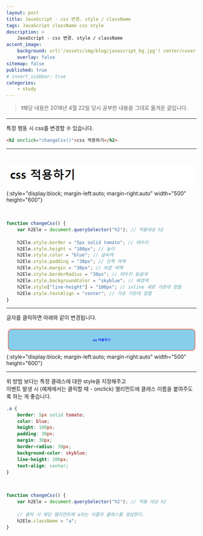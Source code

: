 ```yaml
---
layout: post
title: JavaScript - css 변경. style / className
tags: JavaScript className css style
description: >
    JavaScript - css 변경. style / className
accent_image:
    background: url('/assets/img/blog/javascript_bg.jpg') center/cover
    overlay: false
sitemap: false
published: true
# invert_sidebar: true
categories:
    - study
---
```


> ❗️해당 내용은 2018년 4월 22일 당시 공부한 내용을 그대로 옮겨온 글입니다.

---

특정 행동 시 css를 변경할 수 있습니다.<br>

```html
<h2 onclick="changeCss()">css 적용하기</h2>
```

---

<br>

![html의 h2가 적용된 브라우저의 모습](/assets/img/blog/study/20220612-study-cssChange-1.png){:style="display:block; margin-left:auto; margin-right:auto" width="500" height="600"}

<br>

```javascript
function changeCss() {
    var h2Ele = document.querySelector("h2"); // 적용대상 h2

    h2Ele.style.border = "5px solid tomato"; // 테두리
    h2Ele.style.height = "100px"; // 높이
    h2Ele.style.color = "blue"; // 글씨색
    h2Ele.style.padding = "30px"; // 안쪽 여백
    h2Ele.style.margin = "30px"; // 바깥 여백
    h2Ele.style.borderRadius = "30px"; // 테두리 둥굴게
    h2Ele.style.backgroundColor = "skyblue"; // 배경색
    h2Ele.style["line-height"] = "100px"; // inline 세로 가운데 정렬
    h2Ele.style.textAlign = "center"; // 가로 가운데 정렬
}
```

---

글자를 클릭하면 아래와 같이 변경됩니다.<br>

![글자를 클릭했을 때 css가 변경된 브라우저의 모습](/assets/img/blog/study/20220612-study-cssChange-2.png){:style="display:block; margin-left:auto; margin-right:auto" width="500" height="600"}

---

위 방법 보다는 특정 클래스에 대한 style을 지정해주고<br>
이벤트 발생 시 (예제에서는 클릭할 때 - onclick) 엘리먼트에 클래스 이름을 붙여주도록 하는 게 좋습니다.<br>

```css
.a {
    border: 5px solid tomato;
    color: blue;
    height: 100px;
    padding: 30px;
    margin: 30px;
    border-radius: 30px;
    background-color: skyblue;
    line-height: 100px;
    text-align: center;
}
```

<br>

```javascript
function changeCss() {
    var h2Ele = document.querySelector("h2"); // 적용 대상 h2

    // 클릭 시 해당 엘리먼트에 a라는 이름의 클래스를 생성한다.
    h2Ele.className = "a";
}
```
